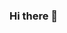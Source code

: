 ### Hi there 👋

<!--
**chxmoli/chxmoli** is a ✨ _special_ ✨ repository because its `README.md` (this file) appears on your GitHub profile.

Here are some ideas to get you started:

- 📚 Learning Python & C++
- 🎒 CSE Student 
- 📍 New Delhi, India
- 🏫 VIT Vellore
- 📫 Mail: chxmoli@gmail.com 
- 🐦 Twitter: justchamoli
-->
